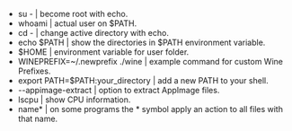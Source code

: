 - su - | become root with echo.
- whoami | actual user on $PATH.
- cd - | change active directory with echo.
- echo $PATH | show the directories in $PATH environment variable.
- $HOME | environment variable for user folder.
- WINEPREFIX=~/.newprefix ./wine | example command for custom Wine Prefixes.
- export PATH=$PATH:your_directory | add a new PATH to your shell.
- --appimage-extract | option to extract AppImage files.
- lscpu | show CPU information.
- name* | on some programs the * symbol apply an action to all files with that name.
